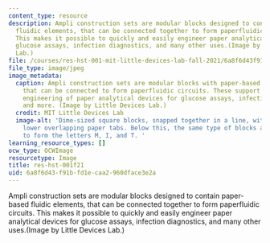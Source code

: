 ```yaml
---
content_type: resource
description: Ampli construction sets are modular blocks designed to contain paper-based
  fluidic elements, that can be connected together to form paperfluidic circuits.
  This makes it possible to quickly and easily engineer paper analytical devices for
  glucose assays, infection diagnostics, and many other uses.(Image by Little Devices
  Lab.)
file: /courses/res-hst-001-mit-little-devices-lab-fall-2021/6a8f6d43f91bfd1ecaa2960dface3e2a_res-hst-001f21.jpg
file_type: image/jpeg
image_metadata:
  caption: Ampli construction sets are modular blocks with paper-based fluidic elements,
    that can be connected to form paperfluidic circuits. These support quick and easy
    engineering of paper analytical devices for glucose assays, infection diagnostics,
    and more. (Image by Little Devices Lab.)
  credit: MIT Little Devices Lab
  image-alt: 'Dime-sized square blocks, snapped together in a line, with upper and
    lower overlapping paper tabs. Below this, the same type of blocks are arranged
    to form the letters M, I, and T. '
learning_resource_types: []
ocw_type: OCWImage
resourcetype: Image
title: res-hst-001f21
uid: 6a8f6d43-f91b-fd1e-caa2-960dface3e2a
---
```

Ampli construction sets are modular blocks designed to contain paper-based fluidic elements, that can be connected together to form paperfluidic circuits. This makes it possible to quickly and easily engineer paper analytical devices for glucose assays, infection diagnostics, and many other uses.(Image by Little Devices Lab.)

